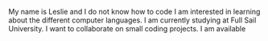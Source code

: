 
My name is Leslie and I do not know how to code
I am interested in learning about the different computer languages.
I am currently studying at Full Sail University.
I want to collaborate on small coding projects.
I am available
